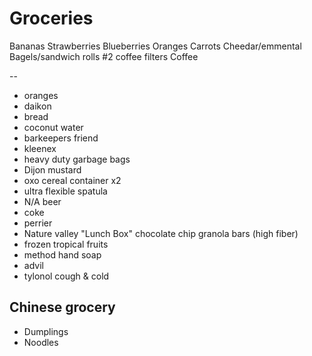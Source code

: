 # Groceries

Bananas
Strawberries
Blueberries
Oranges
Carrots
Cheedar/emmental
Bagels/sandwich rolls
#2 coffee filters
Coffee

--

- oranges
- daikon
- bread
- coconut water
- barkeepers friend
- kleenex
- heavy duty garbage bags
- Dijon mustard
- oxo cereal container x2
- ultra flexible spatula
- N/A beer
- coke
- perrier
- Nature valley "Lunch Box" chocolate chip granola bars (high fiber)
- frozen tropical fruits
- method hand soap
- advil
- tylonol cough & cold

## Chinese grocery

- Dumplings
- Noodles
